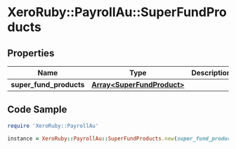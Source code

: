 # XeroRuby::PayrollAu::SuperFundProducts

## Properties

Name | Type | Description | Notes
------------ | ------------- | ------------- | -------------
**super_fund_products** | [**Array&lt;SuperFundProduct&gt;**](SuperFundProduct.md) |  | [optional] 

## Code Sample

```ruby
require 'XeroRuby::PayrollAu'

instance = XeroRuby::PayrollAu::SuperFundProducts.new(super_fund_products: null)
```


